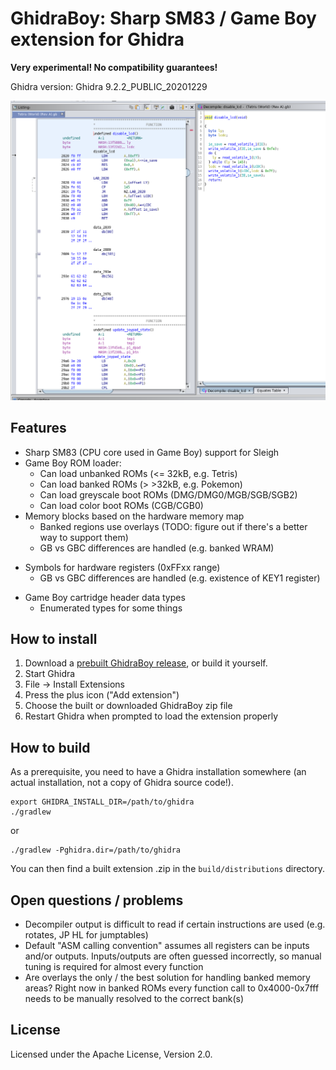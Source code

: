 # GhidraBoy: Sharp SM83 / Game Boy extension for Ghidra

**Very experimental! No compatibility guarantees!**

Ghidra version: Ghidra 9.2.2_PUBLIC_20201229

![Tetris disassembly](screenshot.png)

## Features

* Sharp SM83 (CPU core used in Game Boy) support for Sleigh
* Game Boy ROM loader:
  - Can load unbanked ROMs (&lt;= 32kB, e.g. Tetris)
  - Can load banked ROMs (&gt; >32kB, e.g. Pokemon)
  - Can load greyscale boot ROMs (DMG/DMG0/MGB/SGB/SGB2)
  - Can load color boot ROMs (CGB/CGB0)
* Memory blocks based on the hardware memory map
  - Banked regions use overlays (TODO: figure out if there's a better way to
    support them)
  - GB vs GBC differences are handled (e.g. banked WRAM)
- Symbols for hardware registers (0xFFxx range)
  - GB vs GBC differences are handled (e.g. existence of KEY1 register)
* Game Boy cartridge header data types
  - Enumerated types for some things

## How to install

1. Download a [prebuilt GhidraBoy release](https://github.com/Gekkio/GhidraBoy/releases), or build it yourself.
2. Start Ghidra
3. File -> Install Extensions
4. Press the plus icon ("Add extension")
5. Choose the built or downloaded GhidraBoy zip file
6. Restart Ghidra when prompted to load the extension properly

## How to build

As a prerequisite, you need to have a Ghidra installation somewhere (an actual
installation, not a copy of Ghidra source code!).

```
export GHIDRA_INSTALL_DIR=/path/to/ghidra
./gradlew
```

or

```
./gradlew -Pghidra.dir=/path/to/ghidra
```

You can then find a built extension .zip in the `build/distributions` directory.

## Open questions / problems

- Decompiler output is difficult to read if certain instructions are used (e.g.
  rotates, JP HL for jumptables)
- Default "ASM calling convention" assumes all registers can be inputs and/or
  outputs. Inputs/outputs are often guessed incorrectly, so manual tuning is
  required for almost every function
- Are overlays the only / the best solution for handling banked memory areas?
  Right now in banked ROMs every function call to 0x4000-0x7fff needs to be
  manually resolved to the correct bank(s)

## License

Licensed under the Apache License, Version 2.0.
